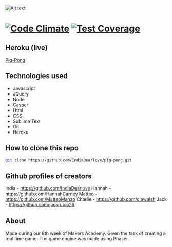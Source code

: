 ![Alt text](public/image/logo.png "Optional title")
 
 [![Code Climate](https://codeclimate.com/github/ciawalsh/Pig-Pong/badges/gpa.svg)](https://codeclimate.com/github/ciawalsh/Pig-Pong) [![Test Coverage](https://codeclimate.com/github/matteomanzo/PigPong/badges/coverage.svg)](https://codeclimate.com/github/matteomanzo/PigPong)
=============================================================



Heroku (live)
 -----------
 [Pig-Pong]: https://zombie-pig-pong.herokuapp.com/
 
 [Pig-Pong]
 
 Technologies used
 ----------
  * Javascript
  * JQuery
  * Node
  * Casper
  * Html
  * CSS
  * Sublime Text
  * Git
  * Heroku

How to clone this repo
 ------------
  ```sh
git clone https://github.com/IndiaDearlove/pig-pong.git
 ```

Github profiles of creators
----------
India - https://github.com/IndiaDearlove
Hannah - https://github.com/HannahCarney
Matteo - https://github.com/MatteoManzo
Charlie - https://github.com/ciawalsh
Jack - https://github.com/jackrubio26

About
-----
Made during our 8th week of Makers Academy. Given the task of creating a real time game. The game engine was made using Phaser.

 

